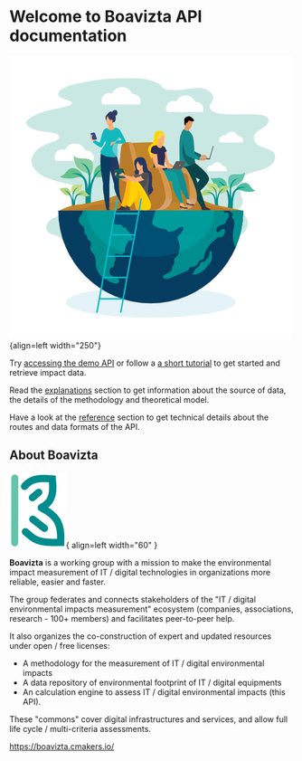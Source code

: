 # Welcome to Boavizta API documentation

![Boavizta earth](assets/boavizta-earth.png){align=left width="250"}

Try [accessing the demo API](http://api.boavizta.org:5000/docs) or follow a [a short tutorial](getting_started/single_server.md) to get started and retrieve impact data.

Read the [explanations](Explanations/boavizta-db.md) section to get information about the source of data, the details of the methodology and theoretical model.

Have a look at the [reference](Reference/component_route.md) section to get technical details about the routes and data formats of the API.

## About Boavizta

![Boavizta earth](assets/boavizta-logo-4.png){ align=left width="60" }

**Boavizta** is a working group with a mission to make the environmental impact measurement of IT / digital technologies in organizations more reliable, easier and faster.

The group federates and connects stakeholders of the "IT / digital environmental impacts measurement" ecosystem (companies, associations, research - 100+ members) and facilitates peer-to-peer help.

It also organizes the co-construction of expert and updated resources under open / free licenses:

* A methodology for the measurement of IT / digital environmental impacts
* A data repository of environmental footprint of IT / digital equipments
* An calculation engine to assess IT / digital environmental impacts (this API).

These "commons" cover digital infrastructures and services, and allow full life cycle / multi-criteria assessments.

<https://boavizta.cmakers.io/>
